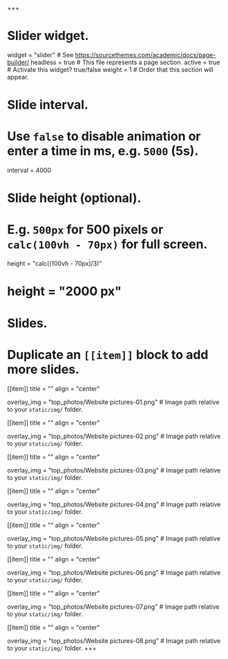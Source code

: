 +++
# Slider widget.
widget = "slider"  # See https://sourcethemes.com/academic/docs/page-builder/
headless = true  # This file represents a page section.
active = true  # Activate this widget? true/false
weight = 1  # Order that this section will appear.

# Slide interval.
# Use `false` to disable animation or enter a time in ms, e.g. `5000` (5s).
interval = 4000

# Slide height (optional).
# E.g. `500px` for 500 pixels or `calc(100vh - 70px)` for full screen.
 height = "calc((100vh - 70px)/3)"
 # height = "2000 px"

# Slides.
# Duplicate an `[[item]]` block to add more slides.

[[item]]
  title = ""
  align = "center"

  overlay_img = "top_photos/Website pictures-01.png"  # Image path relative to your `static/img/` folder.

[[item]]
  title = ""
  align = "center"

  overlay_img = "top_photos/Website pictures-02.png"  # Image path relative to your `static/img/` folder.

[[item]]
  title = ""
  align = "center"

  overlay_img = "top_photos/Website pictures-03.png"  # Image path relative to your `static/img/` folder.

[[item]]
  title = ""
  align = "center"

  overlay_img = "top_photos/Website pictures-04.png"  # Image path relative to your `static/img/` folder.

[[item]]
  title = ""
  align = "center"

  overlay_img = "top_photos/Website pictures-05.png"  # Image path relative to your `static/img/` folder.

[[item]]
  title = ""
  align = "center"

  overlay_img = "top_photos/Website pictures-06.png"  # Image path relative to your `static/img/` folder.

[[item]]
  title = ""
  align = "center"

  overlay_img = "top_photos/Website pictures-07.png"  # Image path relative to your `static/img/` folder.

[[item]]
  title = ""
  align = "center"

  overlay_img = "top_photos/Website pictures-08.png"  # Image path relative to your `static/img/` folder.
+++
